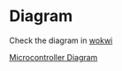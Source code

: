 # Diagram

Check the diagram in [wokwi](https://wokwi.com/projects/389775445823306753)

[Microcontroller Diagram](images/dht22.png)
